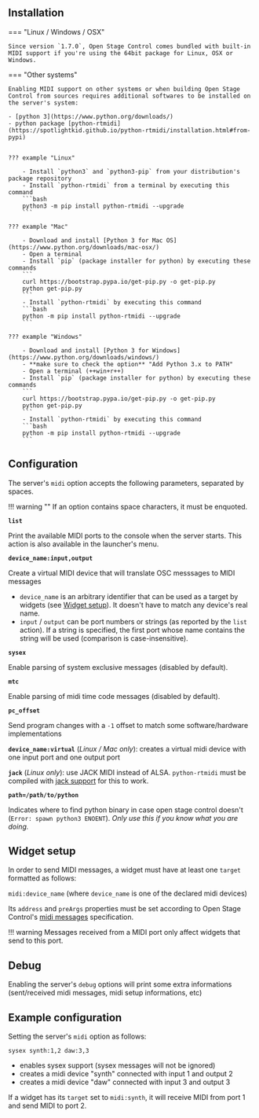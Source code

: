 ## Installation


=== "Linux / Windows / OSX"

    Since version `1.7.0`, Open Stage Control comes bundled with built-in MIDI support if you're using the 64bit package for Linux, OSX or Windows.


=== "Other systems"

    Enabling MIDI support on other systems or when building Open Stage Control from sources requires additional softwares to be installed on the server's system:

    - [python 3](https://www.python.org/downloads/)
    - python package [python-rtmidi](https://spotlightkid.github.io/python-rtmidi/installation.html#from-pypi)


    ??? example "Linux"

        - Install `python3` and `python3-pip` from your distribution's package repository
        - Install `python-rtmidi` from a terminal by executing this command
        ```bash
        python3 -m pip install python-rtmidi --upgrade
        ```

    ??? example "Mac"

        - Download and install [Python 3 for Mac OS](https://www.python.org/downloads/mac-osx/)
        - Open a terminal
        - Install `pip` (package installer for python) by executing these commands
        ```
        curl https://bootstrap.pypa.io/get-pip.py -o get-pip.py
        python get-pip.py
        ```
        - Install `python-rtmidi` by executing this command
        ```bash
        python -m pip install python-rtmidi --upgrade
        ```

    ??? example "Windows"

        - Download and install [Python 3 for Windows](https://www.python.org/downloads/windows/)
        - **make sure to check the option** "Add Python 3.x to PATH"
        - Open a terminal (++win+r++)
        - Install `pip` (package installer for python) by executing these commands
        ```
        curl https://bootstrap.pypa.io/get-pip.py -o get-pip.py
        python get-pip.py
        ```
        - Install `python-rtmidi` by executing this command
        ```bash
        python -m pip install python-rtmidi --upgrade
        ```

## Configuration

The server's `midi` option accepts the following parameters, separated by spaces.

!!! warning ""
    If an option contains space characters, it must be enquoted.

**`list`**

Print the available MIDI ports to the console when the server starts. This action is also available in the launcher's menu.

**`device_name:input,output`**

Create a virtual MIDI device that will translate OSC messsages to MIDI messages

- `device_name` is an arbitrary identifier that can be used as a target by widgets (see [Widget setup](#widget-setup)). It doesn't have to match any device's real name.
- `input` / `output` can be port numbers or strings (as reported by the `list` action). If a string is specified, the first port whose name contains the string will be used (comparison is case-insensitive).

**`sysex`**

Enable parsing of system exclusive messages (disabled by default).

**`mtc`**

Enable parsing of midi time code messages (disabled by default).

**`pc_offset`**

Send program changes with a `-1` offset to match some software/hardware implementations


**`device_name:virtual`** (*Linux / Mac only*): creates a virtual midi device with one input port and one output port


**`jack`** (*Linux only*): use JACK MIDI instead of ALSA. `python-rtmidi` must be compiled with [jack support](https://spotlightkid.github.io/python-rtmidi/installation.html#linux) for this to work.


**`path=/path/to/python`**

Indicates where to find python binary in case open stage control doesn't (`Error: spawn python3 ENOENT`). *Only use this if you know what you are doing.*


## Widget setup

In order to send MIDI messages, a widget must have at least one `target` formatted as follows:

`midi:device_name` (where `device_name` is one of the declared midi devices)

Its `address` and `preArgs` properties must be set according to Open Stage Control's [midi messages](../midi-messages) specification.

!!! warning
    Messages received from a MIDI port only affect widgets that send to this port.

## Debug

Enabling the server's `debug` options will print some extra informations (sent/received midi messages, midi setup informations, etc)

## Example configuration

Setting the server's `midi` option as follows:

```
sysex synth:1,2 daw:3,3
```

- enables sysex support (sysex messages will not be ignored)
- creates a midi device "synth" connected with input 1 and output 2
- creates a midi device "daw" connected with input 3 and output 3

If a widget has its `target` set to `midi:synth`, it will receive MIDI from port 1 and send MIDI to port 2.
